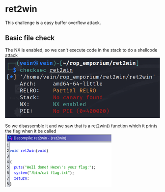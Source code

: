# ret2win 

This challenge is a easy buffer overflow attack.

## Basic file check
The NX is enabled, so we can't execute code in the stack to do a shellcode attack 
![Alt Text](checksec.png)

So we disassemble it and we saw that is a ret2win() function
which it prints the flag when it be called
![Alt Text](ret2win_func.png)


